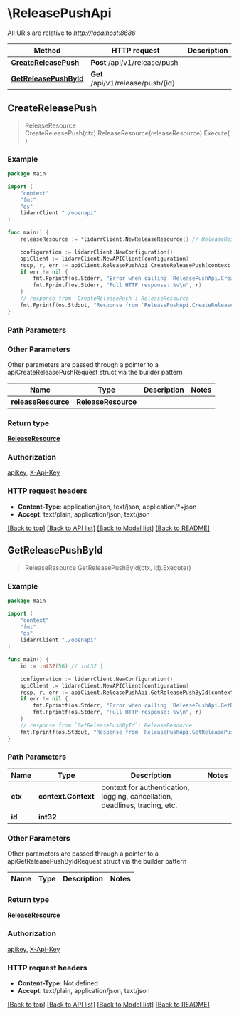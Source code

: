 # \ReleasePushApi

All URIs are relative to *http://localhost:8686*

Method | HTTP request | Description
------------- | ------------- | -------------
[**CreateReleasePush**](ReleasePushApi.md#CreateReleasePush) | **Post** /api/v1/release/push | 
[**GetReleasePushById**](ReleasePushApi.md#GetReleasePushById) | **Get** /api/v1/release/push/{id} | 



## CreateReleasePush

> ReleaseResource CreateReleasePush(ctx).ReleaseResource(releaseResource).Execute()



### Example

```go
package main

import (
    "context"
    "fmt"
    "os"
    lidarrClient "./openapi"
)

func main() {
    releaseResource := *lidarrClient.NewReleaseResource() // ReleaseResource |  (optional)

    configuration := lidarrClient.NewConfiguration()
    apiClient := lidarrClient.NewAPIClient(configuration)
    resp, r, err := apiClient.ReleasePushApi.CreateReleasePush(context.Background()).ReleaseResource(releaseResource).Execute()
    if err != nil {
        fmt.Fprintf(os.Stderr, "Error when calling `ReleasePushApi.CreateReleasePush``: %v\n", err)
        fmt.Fprintf(os.Stderr, "Full HTTP response: %v\n", r)
    }
    // response from `CreateReleasePush`: ReleaseResource
    fmt.Fprintf(os.Stdout, "Response from `ReleasePushApi.CreateReleasePush`: %v\n", resp)
}
```

### Path Parameters



### Other Parameters

Other parameters are passed through a pointer to a apiCreateReleasePushRequest struct via the builder pattern


Name | Type | Description  | Notes
------------- | ------------- | ------------- | -------------
 **releaseResource** | [**ReleaseResource**](ReleaseResource.md) |  | 

### Return type

[**ReleaseResource**](ReleaseResource.md)

### Authorization

[apikey](../README.md#apikey), [X-Api-Key](../README.md#X-Api-Key)

### HTTP request headers

- **Content-Type**: application/json, text/json, application/*+json
- **Accept**: text/plain, application/json, text/json

[[Back to top]](#) [[Back to API list]](../README.md#documentation-for-api-endpoints)
[[Back to Model list]](../README.md#documentation-for-models)
[[Back to README]](../README.md)


## GetReleasePushById

> ReleaseResource GetReleasePushById(ctx, id).Execute()



### Example

```go
package main

import (
    "context"
    "fmt"
    "os"
    lidarrClient "./openapi"
)

func main() {
    id := int32(56) // int32 | 

    configuration := lidarrClient.NewConfiguration()
    apiClient := lidarrClient.NewAPIClient(configuration)
    resp, r, err := apiClient.ReleasePushApi.GetReleasePushById(context.Background(), id).Execute()
    if err != nil {
        fmt.Fprintf(os.Stderr, "Error when calling `ReleasePushApi.GetReleasePushById``: %v\n", err)
        fmt.Fprintf(os.Stderr, "Full HTTP response: %v\n", r)
    }
    // response from `GetReleasePushById`: ReleaseResource
    fmt.Fprintf(os.Stdout, "Response from `ReleasePushApi.GetReleasePushById`: %v\n", resp)
}
```

### Path Parameters


Name | Type | Description  | Notes
------------- | ------------- | ------------- | -------------
**ctx** | **context.Context** | context for authentication, logging, cancellation, deadlines, tracing, etc.
**id** | **int32** |  | 

### Other Parameters

Other parameters are passed through a pointer to a apiGetReleasePushByIdRequest struct via the builder pattern


Name | Type | Description  | Notes
------------- | ------------- | ------------- | -------------


### Return type

[**ReleaseResource**](ReleaseResource.md)

### Authorization

[apikey](../README.md#apikey), [X-Api-Key](../README.md#X-Api-Key)

### HTTP request headers

- **Content-Type**: Not defined
- **Accept**: text/plain, application/json, text/json

[[Back to top]](#) [[Back to API list]](../README.md#documentation-for-api-endpoints)
[[Back to Model list]](../README.md#documentation-for-models)
[[Back to README]](../README.md)

